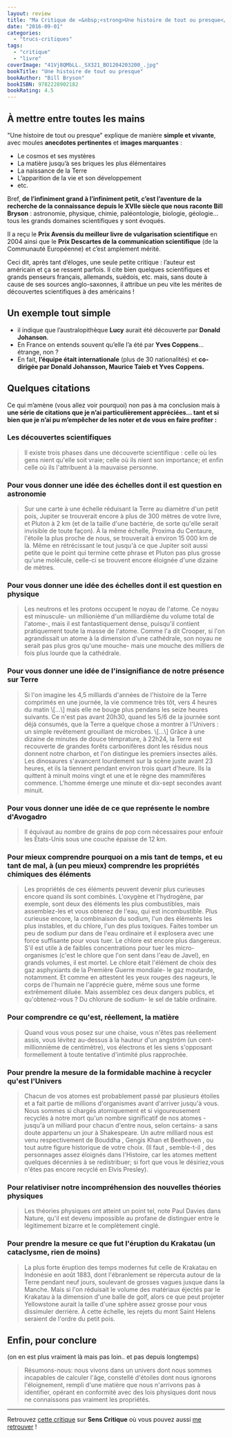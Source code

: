 ```yaml
---
layout: review
title: "Ma Critique de «&nbsp;<strong>Une histoire de tout ou presque</strong>&nbsp;» de <em>Bill Bryson</em>"
date: "2016-09-01"
categories: 
  - "trucs-critiques"
tags: 
  - "critique"
  - "livre"
coverImage: "41Vj8QMbLL._SX321_BO1204203200_.jpg"
bookTitle: "Une histoire de tout ou presque"
bookAuthor: "Bill Bryson"
bookISBN: 9782228902182  
bookRating: 4.5
---
```


## À mettre entre toutes les mains

"Une histoire de tout ou presque" explique de manière **simple et vivante**, avec moules **anecdotes pertinentes** et **images marquantes** :

- Le cosmos et ses mystères
- La matière jusqu’à ses briques les plus élémentaires
- La naissance de la Terre
- L’apparition de la vie et son développement
- etc.

Bref, **de l’infiniment grand à l’infiniment petit, c’est l’aventure de la recherche de la connaissance depuis le XVIIe siècle que nous raconte Bill Bryson** : astronomie, physique, chimie, paléontologie, biologie, géologie… tous les grands domaines scientifiques y sont évoqués.

Il a reçu le **Prix Avensis du meilleur livre de vulgarisation scientifique** en 2004 ainsi que le **Prix Descartes de la communication scientifique** (de la Communauté Européenne) et c’est amplement mérité.

Ceci dit, après tant d’éloges, une seule petite critique : l’auteur est américain et ça se ressent parfois. Il cite bien quelques scientifiques et grands penseurs français, allemands, suédois, etc. mais, sans doute à cause de ses sources anglo-saxonnes, il attribue un peu vite les mérites de découvertes scientifiques à des américains !

## Un exemple tout simple

- il indique que l’australopithèque **Lucy** aurait été découverte par **Donald Johanson**.
- En France on entends souvent qu’elle l’a été par **Yves Coppens**… étrange, non ?
- En fait, **l’équipe était internationale** (plus de 30 nationalités) et **co-dirigée par Donald Johansson, Maurice Taieb et Yves Coppens.**

## Quelques citations

Ce qui m’amène (vous allez voir pourquoi) non pas à ma conclusion mais à **une série de citations que je n’ai particulièrement appréciées… tant et si bien que je n’ai pu m’empêcher de les noter et de vous en faire profiter :**

### Les découvertes scientifiques

<blockquote class="citation">
	Il existe trois phases dans une découverte scientifique : celle où les gens nient qu'elle soit vraie; celle où ils nient son importance; et enfin celle où ils l'attribuent à la mauvaise personne.
</blockquote>

### Pour vous donner une idée des échelles dont il est question en astronomie

<blockquote class="citation">
	Sur une carte à une échelle réduisant la Terre au diamètre d'un petit pois, Jupiter se trouverait encore à plus de 300 mètres de votre livre, et Pluton à 2 km (et de la taille d'une bactérie, de sorte qu'elle serait invisible de toute façon). À la même échelle, Proxima du Centaure, l'étoile la plus proche de nous, se trouverait à environ 15 000 km de là. Même en rétrécissant le tout jusqu'à ce que Jupiter soit aussi petite que le point qui termine cette phrase et Pluton pas plus grosse qu'une molécule, celle-ci se trouvent encore éloignée d'une dizaine de mètres.
</blockquote>

### Pour vous donner une idée des échelles dont il est question en physique

<blockquote class="citation">
	Les neutrons et les protons occupent le noyau de l'atome. Ce noyau est minuscule- un millionième d'un milliardième du volume total de l'atome-, mais il est fantastiquement dense, puisqu'il contient pratiquement toute la masse de l'atome. Comme l'a dit Crooper, si l'on agrandissait un atome à la dimension d'une cathédrale, son noyau ne serait pas plus gros qu'une mouche- mais une mouche des milliers de fois plus lourde que la cathédrale.
</blockquote>

### Pour vous donner une idée de l'insignifiance de notre présence sur Terre

<blockquote class="citation">
	Si l'on imagine les 4,5 milliards d'années de l'histoire de la Terre comprimés en une journée, la vie commence très tôt, vers 4 heures du matin \[...\] mais elle ne bouge plus pendans les seize heures suivants. Ce n'est pas avant 20h30, quand les 5/6 de la journée sont déjà consumés, que la Terre a quelque chose a montrer à l'Univers : un simple revêtement grouillant de microbes. \[...\] Grâce à une dizaine de minutes de douce témprature, à 22h24, la Terre est recouverte de grandes forêts carbonifères dont les résidus nous donnent notre charbon, et l'on distingue les premiers insectes ailés. Les dinosaures s'avancent lourdement sur la scène juste avant 23 heures, et ils la tiennent pendant environ trois quart d'heure. Ils la quittent à minuit moins vingt et une et le règne des mammifères commence. L'homme émerge une minute et dix-sept secondes avant minuit.
</blockquote>

### Pour vous donner une idée de ce que représente le nombre d'Avogadro

<blockquote class="citation">
	Il équivaut au nombre de grains de pop corn nécessaires pour enfouir les États-Unis sous une couche épaisse de 12 km.
</blockquote>

### Pour mieux comprendre pourquoi on a mis tant de temps, et eu tant de mal, à (un peu mieux) comprendre les propriétés chimiques des éléments

<blockquote class="citation">
	Les propriétés de ces éléments peuvent devenir plus curieuses encore quand ils sont combinés. L'oxygène et l'hydrogène, par exemple, sont deux des éléments les plus combustibles, mais assemblez-les et vous obtenez de l'eau, qui est incombustible. Plus curieuse encore, la combinaison du sodium, l'un des éléments les plus instables, et du chlore, l'un des plus toxiques. Faites tomber un peu de sodium pur dans de l'eau ordinaire et il explosera avec une force suffisante pour vous tuer. Le chlore est encore plus dangereux. S'il est utile à de faibles concentrations pour tuer les micro-organismes (c'est le chlore que l'on sent dans l'eau de Javel), en grands volumes, il est mortel. Le chlore était l'élément de choix des gaz asphyxiants de la Première Guerre mondiale- le gaz moutarde, notamment. Et comme en attestent les yeux rouges des nageurs, le corps de l'humain ne l'apprécie guère, même sous une forme extrêmement diluée. Mais assemblez ces deux dangers publics, et qu'obtenez-vous ? Du chlorure de sodium- le sel de table ordinaire.
</blockquote>

### Pour comprendre ce qu'est, réellement, la matière

<blockquote class="citation">
	Quand vous vous posez sur une chaise, vous n'êtes pas réellement assis, vous lévitez au-dessus à la hauteur d'un angström (un cent-millionnième de centimètre), vos électrons et les siens s'opposant formellement à toute tentative d'intimité plus rapprochée.
</blockquote>

### Pour prendre la mesure de la formidable machine à recycler qu'est l'Univers

<blockquote class="citation">
	Chacun de vos atomes est probablement passé par plusieurs étoiles et a fait partie de millions d'organismes avant d'arriver jusqu'à vous. Nous sommes si chargés atomiquement et si vigoureusement recyclés à notre mort qu'un nombre significatif de nos atomes -jusqu'à un milliard pour chacun d'entre nous, selon certains- a sans doute appartenu un jour à Shakespeare. Un autre milliard nous est venu respectivement de Bouddha , Gengis Khan et Beethoven , ou tout autre figure historique de votre choix. (Il faut , semble-t-il , des personnages assez éloignés dans l'Histoire, car les atomes mettent quelques décennies à se redistribuer; si fort que vous le désiriez,vous n'êtes pas encore recyclé en Elvis Presley).
</blockquote>

### Pour relativiser notre incompréhension des nouvelles théories physiques

<blockquote class="citation">
	Les théories physiques ont atteint un point tel, note Paul Davies dans Nature, qu'il est devenu impossible au profane de distinguer entre le légitimement bizarre et le complètement cinglé.
</blockquote>

### Pour prendre la mesure ce que fut l'éruption du Krakatau (un cataclysme, rien de moins)

<blockquote class="citation">
	La plus forte éruption des temps modernes fut celle de Krakatau en Indonésie en août 1883, dont l'ébranlement se répercuta autour de la Terre pendant neuf jours, soulevant de grosses vagues jusque dans la Manche. Mais si l'on réduisait le volume des matériaux éjectés par le Krakatau à la dimension d'une balle de golf, alors ce que peut projeter Yellowstone aurait la taille d'une sphère assez grosse pour vous dissimuler derrière. À cette échelle, les rejets du mont Saint Helens seraient de l'ordre du petit pois.
</blockquote>

## Enfin, pour conclure

(on en est plus vraiment là mais pas loin.. et pas depuis longtemps)

<blockquote class="citation">
	Résumons-nous: nous vivons dans un univers dont nous sommes incapables de calculer l'âge, constellé d'étoiles dont nous ignorons l'éloignement, rempli d'une matière que nous n'arrivons pas à identifier, opérant en conformité avec des lois physiques dont nous ne connaissons pas vraiment les propriétés.
</blockquote>

* * *

Retrouvez [cette critique](http://www.senscritique.com/livre/Une_histoire_de_tout_ou_presque/critique/103555960) sur **Sens Critique** où vous pouvez aussi [me retrouver](http://www.senscritique.com/Arnaud_Malon) !
